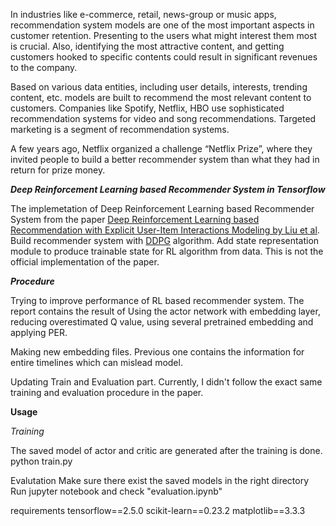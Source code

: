 In industries like e-commerce, retail, news-group or music apps, recommendation system models are one of the most important aspects in customer retention. Presenting to the users what might interest them most is crucial. Also, identifying the most attractive content, and getting customers hooked to specific contents could result in significant revenues to the company.

Based on various data entities, including user details, interests, trending content, etc. models are built to recommend the most relevant content to customers. Companies like Spotify, Netflix, HBO use sophisticated recommendation systems for video and song recommendations. Targeted marketing is a segment of recommendation systems.

A few years ago, Netflix organized a challenge “Netflix Prize”, where they invited people to build a better recommender system than what they had in return for prize money.

***Deep Reinforcement Learning based Recommender System in Tensorflow***

The implemetation of Deep Reinforcement Learning based Recommender System from the paper [ Deep Reinforcement Learning based Recommendation with Explicit User-Item Interactions Modeling by Liu et al]([URL](https://arxiv.org/abs/1810.12027)). Build recommender system with [DDPG]([url](https://arxiv.org/abs/1509.02971)) algorithm. Add state representation module to produce trainable state for RL algorithm from data. This is not the official implementation of the paper.

***Procedure***

Trying to improve performance of RL based recommender system. The report contains the result of Using the actor network with embedding layer, reducing overestimated Q value, using several pretrained embedding and applying PER.

Making new embedding files. Previous one contains the information for entire timelines which can mislead model.

Updating Train and Evaluation part. Currently, I didn't follow the exact same training and evaluation procedure in the paper.

**Usage**

*Training*

The saved model of actor and critic are generated after the training is done.
python train.py

Evalutation
Make sure there exist the saved models in the right directory
Run jupyter notebook and check "evaluation.ipynb"

requirements
tensorflow==2.5.0
scikit-learn==0.23.2
matplotlib==3.3.3
